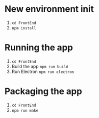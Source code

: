 # New environment init
1. `cd FrontEnd`
2. `npm install`

# Running the app
1. `cd FrontEnd`
2. Build the app
    `npm run build`
3. Run Electron
    `npm run electron`

# Packaging the app
1. `cd FrontEnd`
2. `npm run make`
